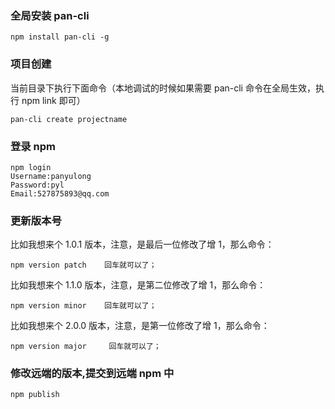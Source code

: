 ### 全局安装 pan-cli

```
npm install pan-cli -g
```

### 项目创建

当前目录下执行下面命令（本地调试的时候如果需要 pan-cli 命令在全局生效，执行 npm link 即可）

```
pan-cli create projectname
```

### 登录 npm

```
npm login
Username:panyulong
Password:pyl
Email:527875893@qq.com
```

### 更新版本号

比如我想来个 1.0.1 版本，注意，是最后一位修改了增 1，那么命令：

```
npm version patch    回车就可以了；
```

比如我想来个 1.1.0 版本，注意，是第二位修改了增 1，那么命令：

```
npm version minor    回车就可以了；
```

比如我想来个 2.0.0 版本，注意，是第一位修改了增 1，那么命令：

```
npm version major     回车就可以了；
```

### 修改远端的版本,提交到远端 npm 中

```
npm publish
```
